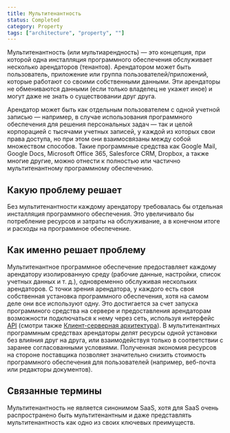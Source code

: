 ```yaml
---
title: Мультитенантность
status: Completed
category: Property
tags: ["architecture", "property", ""]
---
```


Мультитенантность (или мультиарендность) — это концепция, при которой одна инсталляция программного обеспечения обслуживает несколько арендаторов (тенантов).
Арендатором может быть пользователь, приложение или группа пользователей/приложений, которые работают со своими собственными данными.
Эти арендаторы не обмениваются данными (если только владелец не укажет иное) и могут даже не знать о существовании друг друга.

Арендатор может быть как отдельным пользователем с одной учетной записью — например, в случае использования программного обеспечения 
для решения персональных задач — так и целой корпорацией с тысячами учетных записей, у каждой из которых свои права доступа,
но при этом они взаимосвязаны между собой множеством способов. 
Такие программные средства как Google Mail, Google Docs, Microsoft Office 365, Salesforce CRM, Dropbox, а также многие другие,
можно отнести к полностью или частично мультитенантному программному обеспечению.

## Какую проблему решает

Без мультитенантности каждому арендатору требовалась бы отдельная инсталляция программного обеспечения.
Это увеличивало бы потребление ресурсов и затраты на обслуживание, а в конечном итоге и расходы на программное обеспечение.

## Как именно решает проблему

Мультитенантное программное обеспечение предоставляет каждому арендатору изолированную среду (рабочие данные, настройки, список учетных данных и т. д.),
одновременно обслуживая нескольких арендаторов. 
С точки зрения арендатора, у каждого есть своя собственная установка программного обеспечения, хотя на самом деле они все используют одну.
Это достигается за счет запуска программного средства на сервере и предоставления арендаторам возможности подключаться к нему через сеть, 
используя интерфейс [API](/application-programming-interface/) (смотри также [Клиент-серверная архитектура](/client-server-architecture/)).
В мультитенантных программным средствах арендаторы делят ресурсы одной установки без влияния друг на друга,
или взаимодействуя только в соответствии с заранее согласованными условиями.
Полученная экономия ресурсов на стороне поставщика позволяет значительно снизить стоимость программного обеспечения для пользователей (например, веб-почта или редакторы документов).

## Связанные термины

Мультитенантность не является синонимом SaaS, хотя для SaaS очень распространено быть мультитенантным и даже представлять мультитенантность 
как одно из своих ключевых преимуществ.
